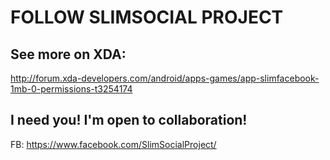 # FOLLOW SLIMSOCIAL PROJECT
## See more on XDA: 
http://forum.xda-developers.com/android/apps-games/app-slimfacebook-1mb-0-permissions-t3254174




## I need you! I'm open to collaboration!
FB: https://www.facebook.com/SlimSocialProject/



